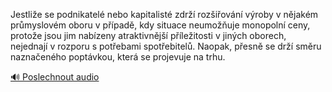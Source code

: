 
Jestliže se podnikatelé nebo kapitalisté zdrží rozšiřování výroby v nějakém průmyslovém oboru v případě, kdy situace neumožňuje monopolní ceny, protože jsou jim nabízeny atraktivnější příležitosti v jiných oborech, nejednají v rozporu s potřebami spotřebitelů. Naopak, přesně se drží směru naznačeného poptávkou, která se projevuje na trhu.

[🔊 Poslechnout audio](/data/7-paragraphs/audio/chapter_67/para_005-Jestlie-se-podnikatel-nebo-kapitalist-zdr-roz.mp3)
